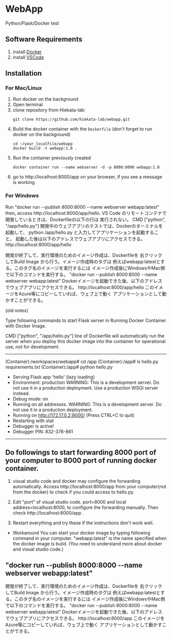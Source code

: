WebApp
=========
Python/Flask/Docker test

Software Requirements
---------------
1. install [Docker](https://www.docker.com/get-started)
2. install [VSCode](https://code.visualstudio.com/)

Installation
------------

### For Mac/Linux
1. Run docker on the background
1. Open terminal
1. clone repository from Hiekata-lab:
    ```
    git clone https://github.com/hiekata-lab/webapp.git
    ```
2. Build the docker container with the `Dockerfile` (don't forget to run docker on the background)
    ```
    cd ~/your_localFile/webapp
    docker build -t webapp:1.0 .
    ```
2. Run the container previously created
    ```
    docker container run --name webserver -d -p 8000:8000 webapp:1.0
    ```
2. go to http://localhost:8000/app on your browser, if you see a message is working

### For Windows
Run "docker run --publish 8000:8000 --name webserver webapp:latest"
then, access http://localhost:8000/app/hello.
VS Code のリモートコンテナで開発しているときは、Dockerfileの以下の行は
実行されない。
CMD ["python", "/app/hello.py"]
開発中のウェブアプリのテストでは、Dockerのターミナルを起動して、
python /app/hello.py と入力してアプリケーションを起動すること。
起動した後は以下のアドレスでウェブアプリにアクセスできる。
http://localhost:8000/app/hello

開発が終了して、実行環境のためのイメージ作成は、Dockerfileを
右クリックしてBuild Image から行う。イメージ作成時のタグは
例えばwebapp:latestとする。このタグ名のイメージを実行するには
イメージ作成後にWindowsやMac側で以下のコマンドを実行する。
"docker run --publish 8000:8000 --name webserver webapp:latest"
Dockerイメージを起動できた後、以下のアドレスでウェブアプリにアクセスできる。
http://localhost:8000/app/hello
このイメージをAzure等にコピーしていれば、ウェブ上で動く
アプリケーションとして動かすことができる。


(old notes)

Type following commands to start Flask server 
in Running Docker Container with Docker Image.

CMD ["python", "/app/hello.py"] line of Dockerfile
will automatically run the server when you deploy
this docker image into the container for operational use,
not for development.

-------------------------------------------
(Container):/workspaces/webapp# cd /app
(Container):/app# ls
hello.py          requirements.txt
(Container):/app# python hello.py
 * Serving Flask app 'hello' (lazy loading)
 * Environment: production
   WARNING: This is a development server. Do not use it in a production deployment.
   Use a production WSGI server instead.
 * Debug mode: on
 * Running on all addresses.
   WARNING: This is a development server. Do not use it in a production deployment.
 * Running on http://172.17.0.2:8000/ (Press CTRL+C to quit)
 * Restarting with stat
 * Debugger is active!
 * Debugger PIN: 832-376-861
-------------------------------------------


Do followings to start forwarding 8000 port of your computer
to 8000 port of running docker container.
-------------------------------------------
1. visual studio code and docker may configure the forwarding automatically.
Access http://localhost:8000/app from your computer(not from the docker)
to check if you could access to hello.py.

2. Edit "port" of visual studio code. port=8000 and local address=localhost:8000,
to configure the forwarding manually.
Then check http://localhost:8000/app .

3. Restart everything and try these if the instructions don't work well.

* Workaround
You can start your docker image by typing following command in your computer.
"webapp:latest" is the name specified when the docker image is build.
(You need to understand more about docker and visual studio code.)

"docker run --publish 8000:8000 --name webserver webapp:latest"
-------------------------------------------


開発が終了して、実行環境のためのイメージ作成は、Dockerfileを
右クリックしてBuild Image から行う。イメージ作成時のタグは
例えばwebapp:latestとする。このタグ名のイメージを実行するには
イメージ作成後にWindowsやMac側で以下のコマンドを実行する。
"docker run --publish 8000:8000 --name webserver webapp:latest"
Dockerイメージを起動できた後、以下のアドレスでウェブアプリにアクセスできる。
http://localhost:8000/app
このイメージをAzure等にコピーしていれば、ウェブ上で動く
アプリケーションとして動かすことができる。
